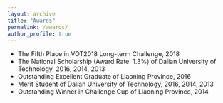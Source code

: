 ```yaml
---
layout: archive
title: "Awards"
permalink: /awards/
author_profile: true
---
```


* The Fifth Place in VOT2018 Long-term Challenge, 2018
* The National Scholarship (Award Rate: 1.3%) of Dalian University of Technology, 2016, 2014, 2013
* Outstanding Excellent Graduate of Liaoning Province, 2016
* Merit Student of Dalian University of Technology, 2016, 2014, 2013
* Outstanding Winner in Challenge Cup of Liaoning Province, 2014

